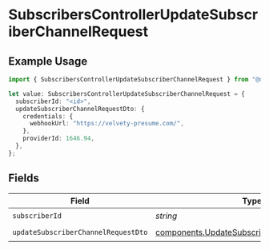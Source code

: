 # SubscribersControllerUpdateSubscriberChannelRequest

## Example Usage

```typescript
import { SubscribersControllerUpdateSubscriberChannelRequest } from "@novu/api/models/operations";

let value: SubscribersControllerUpdateSubscriberChannelRequest = {
  subscriberId: "<id>",
  updateSubscriberChannelRequestDto: {
    credentials: {
      webhookUrl: "https://velvety-presume.com/",
    },
    providerId: 1646.94,
  },
};
```

## Fields

| Field                                                                                                        | Type                                                                                                         | Required                                                                                                     | Description                                                                                                  |
| ------------------------------------------------------------------------------------------------------------ | ------------------------------------------------------------------------------------------------------------ | ------------------------------------------------------------------------------------------------------------ | ------------------------------------------------------------------------------------------------------------ |
| `subscriberId`                                                                                               | *string*                                                                                                     | :heavy_check_mark:                                                                                           | N/A                                                                                                          |
| `updateSubscriberChannelRequestDto`                                                                          | [components.UpdateSubscriberChannelRequestDto](../../models/components/updatesubscriberchannelrequestdto.md) | :heavy_check_mark:                                                                                           | N/A                                                                                                          |